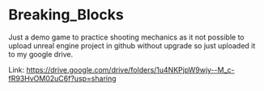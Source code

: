 # Breaking_Blocks
Just a demo game to practice shooting mechanics
as it not possible to upload unreal engine project in github without upgrade
so just uploaded it to my google drive.

Link: https://drive.google.com/drive/folders/1u4NKPjpW9wjy--M_c-fR93HvOM02uC6f?usp=sharing
